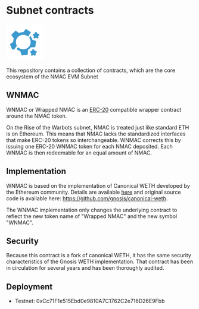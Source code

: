 # Subnet contracts
<img src="imgs/icon_nmac.png" width="100">

This repository contains a collection of contracts, which are the core ecosystem of the NMAC EVM Subnet

## WNMAC

WNMAC or Wrapped NMAC is an [ERC-20](https://github.com/ethereum/EIPs/blob/master/EIPS/eip-20.md) compatible wrapper contract around the NMAC token.

On the Rise of the Warbots subnet, NMAC is treated just like standard ETH is on Ethereum. This means that NMAC lacks the standardized interfaces that make ERC-20 tokens so interchangeable. WNMAC corrects this by issuing one ERC-20 WNMAC token for each NMAC deposited. Each WNMAC is then redeemable for an equal amount of NMAC.

## Implementation
WNMAC is based on the implementation of Canonical WETH developed by the Ethereum community. Details are available [here](https://blog.0xproject.com/canonical-weth-a9aa7d0279dd) and original source code is available here: https://github.com/gnosis/canonical-weth.

The WNMAC implementation only changes the underlying contract to reflect the new token name of "Wrapped NMAC" and the new symbol "WNMAC".

## Security
Because this contract is a fork of canonical WETH, it has the same security characteristics of the Gnosis WETH implementation. That contract has been in circulation for several years and has been thoroughly audited.

## Deployment
- Testnet: 0xCc71F1e515Ebd0e9810A7C1762C2e716D26E9Fbb
